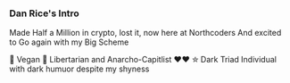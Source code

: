 ### Dan Rice's Intro 

Made Half a Million in crypto, lost it, now here at Northcoders And excited to Go again with my Big Scheme

 🌱 Vegan
🗽 Libertarian and Anarcho-Capitlist ❤️❤️
✮ Dark Triad Individual with dark humuor despite my shyness

<!--
**danielrice97/danielrice97** is a ✨ _special_ ✨ repository because its `README.md` (this file) appears on your GitHub profile.

Here are some ideas to get you started:

- 🔭 I’m currently working on ...
- 🌱 I’m currently learning ...
- 👯 I’m looking to collaborate on ...
- 🤔 I’m looking for help with ...
- 💬 Ask me about ...
- 📫 How to reach me: ...
- 😄 Pronouns: ...
- ⚡ Fun fact: ...
-->
